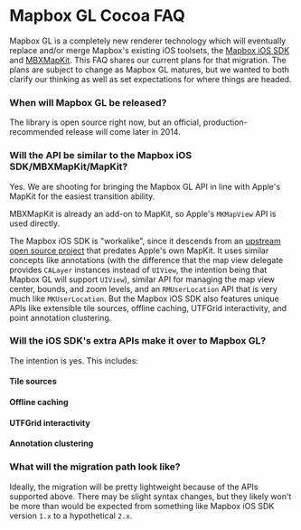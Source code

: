 # Mapbox GL Cocoa FAQ

Mapbox GL is a completely new renderer technology which will eventually replace and/or merge Mapbox's existing iOS toolsets, the [Mapbox iOS SDK](http://www.mapbox.com/mapbox-ios-sdk/) and [MBXMapKit](https://www.mapbox.com/mbxmapkit/). This FAQ shares our current plans for that migration. The plans are subject to change as Mapbox GL matures, but we wanted to both clarify our thinking as well as set expectations for where things are headed. 

### When will Mapbox GL be released? 

The library is open source right now, but an official, production-recommended release will come later in 2014. 

### Will the API be similar to the Mapbox iOS SDK/MBXMapKit/MapKit? 

Yes. We are shooting for bringing the Mapbox GL API in line with Apple's MapKit for the easiest transition ability. 

MBXMapKit is already an add-on to MapKit, so Apple's `MKMapView` API is used directly. 

The Mapbox iOS SDK is "workalike", since it descends from an [upstream open source project](https://github.com/Alpstein/route-me) that predates Apple's own MapKit. It uses similar concepts like annotations (with the difference that the map view delegate provides `CALayer` instances instead of `UIView`, the intention being that Mapbox GL will support `UIView`), similar API for managing the map view center, bounds, and zoom levels, and an `RMUserLocation` API that is very much like `MKUserLocation`. But the Mapbox iOS SDK also features unique APIs like extensible tile sources, offline caching, UTFGrid interactivity, and point annotation clustering. 

### Will the iOS SDK's extra APIs make it over to Mapbox GL? 

The intention is yes. This includes: 

#### Tile sources

#### Offline caching

#### UTFGrid interactivity

#### Annotation clustering
  
### What will the migration path look like? 

Ideally, the migration will be pretty lightweight because of the APIs supported above. There may be slight syntax changes, but they likely won't be more than would be expected from something like Mapbox iOS SDK version `1.x` to a hypothetical `2.x`. 
